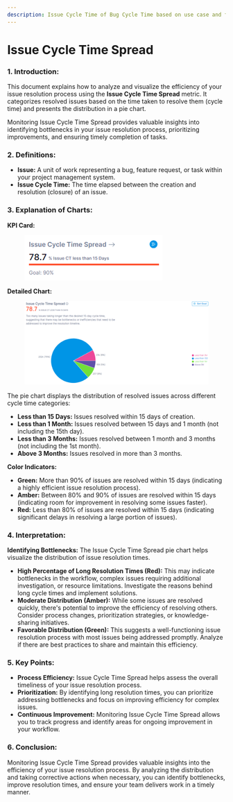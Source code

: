 ```yaml
---
description: Issue Cycle Time of Bug Cycle Time based on use case and filetrs
---
```


# Issue Cycle Time Spread

### **1. Introduction:**

This document explains how to analyze and visualize the efficiency of your issue resolution process using the **Issue Cycle Time Spread** metric. It categorizes resolved issues based on the time taken to resolve them (cycle time) and presents the distribution in a pie chart.

Monitoring Issue Cycle Time Spread provides valuable insights into identifying bottlenecks in your issue resolution process, prioritizing improvements, and ensuring timely completion of tasks.

### **2. Definitions:**

* **Issue:** A unit of work representing a bug, feature request, or task within your project management system.
* **Issue Cycle Time:** The time elapsed between the creation and resolution (closure) of an issue.

### **3. Explanation of Charts:**

**KPI Card:**

<div align="left">

<figure><img src="../../../.gitbook/assets/image (16).png" alt=""><figcaption></figcaption></figure>

</div>

**Detailed Chart:**

<figure><img src="../../../.gitbook/assets/image (18).png" alt=""><figcaption></figcaption></figure>

The pie chart displays the distribution of resolved issues across different cycle time categories:

* **Less than 15 Days:** Issues resolved within 15 days of creation.
* **Less than 1 Month:** Issues resolved between 15 days and 1 month (not including the 15th day).
* **Less than 3 Months:** Issues resolved between 1 month and 3 months (not including the 1st month).
* **Above 3 Months:** Issues resolved in more than 3 months.

**Color Indicators:**

* **Green:** More than 90% of issues are resolved within 15 days (indicating a highly efficient issue resolution process).
* **Amber:** Between 80% and 90% of issues are resolved within 15 days (indicating room for improvement in resolving some issues faster).
* **Red:** Less than 80% of issues are resolved within 15 days (indicating significant delays in resolving a large portion of issues).

### **4. Interpretation:**

**Identifying Bottlenecks:** The Issue Cycle Time Spread pie chart helps visualize the distribution of issue resolution times.

* **High Percentage of Long Resolution Times (Red):** This may indicate bottlenecks in the workflow, complex issues requiring additional investigation, or resource limitations. Investigate the reasons behind long cycle times and implement solutions.
* **Moderate Distribution (Amber):** While some issues are resolved quickly, there's potential to improve the efficiency of resolving others. Consider process changes, prioritization strategies, or knowledge-sharing initiatives.
* **Favorable Distribution (Green):** This suggests a well-functioning issue resolution process with most issues being addressed promptly. Analyze if there are best practices to share and maintain this efficiency.

### **5. Key Points:**

* **Process Efficiency:** Issue Cycle Time Spread helps assess the overall timeliness of your issue resolution process.
* **Prioritization:** By identifying long resolution times, you can prioritize addressing bottlenecks and focus on improving efficiency for complex issues.
* **Continuous Improvement:** Monitoring Issue Cycle Time Spread allows you to track progress and identify areas for ongoing improvement in your workflow.

### **6. Conclusion:**

Monitoring Issue Cycle Time Spread provides valuable insights into the efficiency of your issue resolution process. By analyzing the distribution and taking corrective actions when necessary, you can identify bottlenecks, improve resolution times, and ensure your team delivers work in a timely manner.
